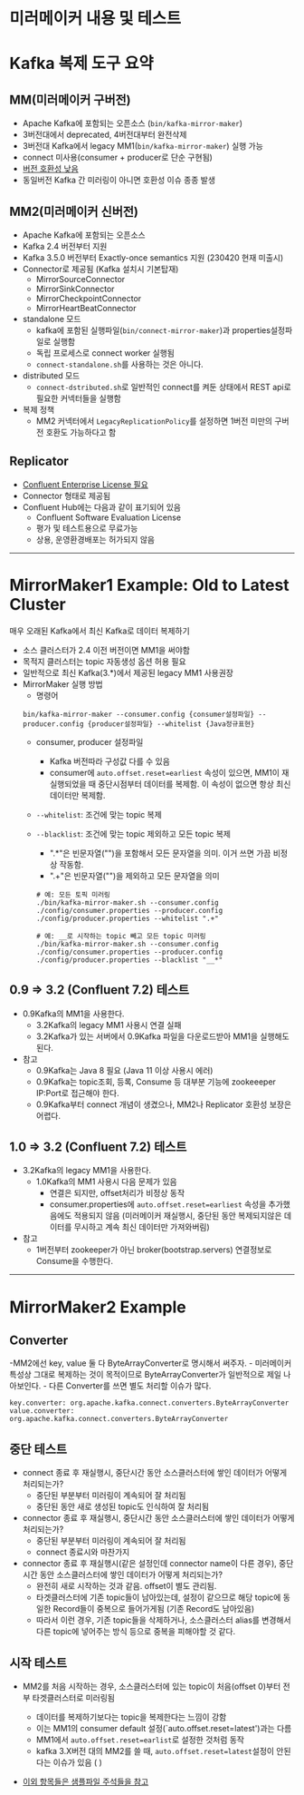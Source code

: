 # 미러메이커 내용 및 테스트

# Kafka 복제 도구 요약
## MM(미러메이커 구버전)
- Apache Kafka에 포함되는 오픈소스 (`bin/kafka-mirror-maker`)
- 3버전대에서 deprecated, 4버전대부터 완전삭제
- 3버전대 Kafka에서 legacy MM1(`bin/kafka-mirror-maker`) 실행 가능
- connect 미사용(consumer + producer로 단순 구현됨)
- [버전 호환성 낮음](https://stackoverflow.com/questions/37864543/kafka-mirrormaker-from-older-version-to-newer-version)
- 동일버전 Kafka 간 미러링이 아니면 호환성 이슈 종종 발생
## MM2(미러메이커 신버전)
- Apache Kafka에 포함되는 오픈소스
- Kafka 2.4 버전부터 지원
- Kafka 3.5.0 버전부터 Exactly-once semantics 지원 (230420 현재 미출시)
- Connector로 제공됨 (Kafka 설치시 기본탑재)
	- MirrorSourceConnector
	- MirrorSinkConnector
	- MirrorCheckpointConnector
	- MirrorHeartBeatConnector
- standalone 모드
	- kafka에 포함된 실행파일(`bin/connect-mirror-maker`)과 properties설정파일로 실행함
	- 독립 프로세스로 connect worker 실행됨
	- `connect-standalone.sh`를 사용하는 것은 아니다.
- distributed 모드
	- `connect-dstributed.sh`로 일반적인 connect를 켜둔 상태에서 REST api로 필요한 커넥터들을 실행함
- 복제 정책
	- MM2 커넥터에서 `LegacyReplicationPolicy`를 설정하면 1버전 미만의 구버전 호환도 가능하다고 함
## Replicator
-  [Confluent Enterprise License 필요](https://docs.confluent.io/platform/current/multi-dc-deployments/replicator/index.html#compatibility) 
- Connector 형태로 제공됨
- Confluent Hub에는 다음과 같이 표기되어 있음
	- Confluent Software Evaluation License
	- 평가 및 테스트용으로 무료가능
	- 상용, 운영환경배포는 허가되지 않음
---
# MirrorMaker1 Example: Old to Latest Cluster
매우 오래된 Kafka에서 최신 Kafka로 데이터 복제하기
- 소스 클러스터가 2.4 이전 버전이면 MM1을 써야함
- 목적지 클러스터는 topic 자동생성 옵션 허용 필요
- 일반적으로 최신 Kafka(3.*)에서 제공된 legacy MM1 사용권장
- MirrorMaker 실행 방법
    - 명령어
	```
	bin/kafka-mirror-maker --consumer.config {consumer설정파일} --producer.config {producer설정파일} --whitelist {Java정규표현}
	```
	- consumer, producer 설정파일
		- Kafka 버전따라 구성값 다를 수 있음
		- consumer에 `auto.offset.reset=earliest` 속성이 있으면, MM1이 재실행되었을 때 중단시점부터 데이터를 복제함. 이 속성이 없으면 항상 최신 데이터만 복제함.

	- `--whitelist`: 조건에 맞는 topic 복제
	- `--blacklist`:  조건에 맞는 topic 제외하고 모든 topic 복제
		- ".*"은 빈문자열("")을 포함해서 모든 문자열을 의미. 이거 쓰면 가끔 비정상 작동함.
		- ".+"은 빈문자열("")을 제외하고 모든 문자열을 의미
		```
		# 예: 모든 토픽 미러링
		./bin/kafka-mirror-maker.sh --consumer.config ./config/consumer.properties --producer.config ./config/producer.properties --whitelist ".+"

		# 예: __로 시작하는 topic 빼고 모든 topic 미러링
		./bin/kafka-mirror-maker.sh --consumer.config ./config/consumer.properties --producer.config ./config/producer.properties --blacklist "__*"
		```

## 0.9 => 3.2 (Confluent 7.2) 테스트 
- 0.9Kafka의 MM1을 사용한다.
    - 3.2Kafka의 legacy MM1 사용시 연결 실패
    - 3.2Kafka가 있는 서버에서 0.9Kafka 파일을 다운로드받아 MM1을 실행해도 된다.
- 참고
	- 0.9Kafka는 Java 8 필요 (Java 11 이상 사용시 에러)
	- 0.9Kafka는 topic조회, 등록, Consume 등 대부분 기능에 zookeeeper IP:Port로 접근해야 한다.
	- 0.9Kafka부터 connect 개념이 생겼으나, MM2나 Replicator 호환성 보장은 어렵다.

## 1.0 => 3.2 (Confluent 7.2) 테스트
- 3.2Kafka의 legacy MM1을 사용한다.
    - 1.0Kafka의 MM1 사용시 다음 문제가 있음
		- 연결은 되지만, offset처리가 비정상 동작
    	- consumer.properties에 `auto.offset.reset=earliest` 속성을 추가했음에도 적용되지 않음 (미러메이커 재실행시, 중단된 동안 복제되지않은 데이터를 무시하고 계속 최신 데이터만 가져와버림)
- 참고
	- 1버전부터 zookeeper가 아닌 broker(bootstrap.servers) 연결정보로 Consume을 수행한다.
---
# MirrorMaker2 Example
## Converter
-MM2에선 key, value 둘 다 ByteArrayConverter로 명시해서 써주자.
	- 미러메이커 특성상 그대로 복제하는 것이 목적이므로 ByteArrayConverter가 일반적으로 제일 나아보인다.
	- 다른 Converter를 쓰면 별도 처리할 이슈가 많다.
```
key.converter: org.apache.kafka.connect.converters.ByteArrayConverter
value.converter: org.apache.kafka.connect.converters.ByteArrayConverter
```
	
## 중단 테스트
- connect 종료 후 재실행시, 중단시간 동안 소스클러스터에 쌓인 데이터가 어떻게 처리되는가?
	- 중단된 부분부터 미러링이 계속되어 잘 처리됨
	- 중단된 동안 새로 생성된 topic도 인식하여 잘 처리됨
- connector 종료 후 재실행시, 중단시간 동안 소스클러스터에 쌓인 데이터가 어떻게 처리되는가?
	- 중단된 부분부터 미러링이 계속되어 잘 처리됨
	- connect 종료시와 마찬가지
- connector 종료 후 재실행시(같은 설정인데 connector name이 다른 경우), 중단시간 동안 소스클러스터에 쌓인 데이터가 어떻게 처리되는가? 
	- 완전히 새로 시작하는 것과 같음. offset이 별도 관리됨.
	- 타겟클러스터에 기존 topic들이 남아있는데, 설정이 같으므로 해당 topic에 동일한 Record들이 중복으로 들어가게됨 (기존 Record도 남아있음)
	- 따라서 이런 경우, 기존 topic들을 삭제하거나, 소스클러스터 alias를 변경해서 다른 topic에 넣어주는 방식 등으로 중복을 피해야할 것 같다.

## 시작 테스트
- MM2를 처음 시작하는 경우, 소스클러스터에 있는 topic이 처음(offset 0)부터 전부 타겟클러스터로 미러링됨
	- 데이터를 복제하기보다는 topic을 복제한다는 느낌이 강함
	- 이는 MM1의 consumer default 설정(`auto.offset.reset=latest')과는 다름
	- MM1에서 `auto.offset.reset=earlist`로 설정한 것처럼 동작
	- kafka 3.X버전 대의 MM2를 쓸 때, `auto.offset.reset=latest`설정이 안된다는 이슈가 있음 ( )

- [이외 항목들은 샘플파일 주석들을 참고](https://github.com/YunanJeong/kafka-connect-manager/blob/master/config/mirrormaker2/mm2_src.yml.example)